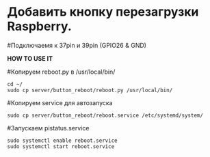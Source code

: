 # Добавить кнопку перезагрузки Raspberry. 
#Подключаемя к 37pin и 39pin (GPIO26 & GND)

**HOW TO USE IT**

#Копируем reboot.py в /usr/local/bin/

    cd ~/
    sudo cp server/button_reboot/reboot.py /usr/local/bin/

#Копируем service для автозапуска

    sudo cp server/button_reboot/reboot.service /etc/systemd/system/

#Запускаем pistatus.service

    sudo systemctl enable reboot.service
    sudo systemctl start reboot.service
